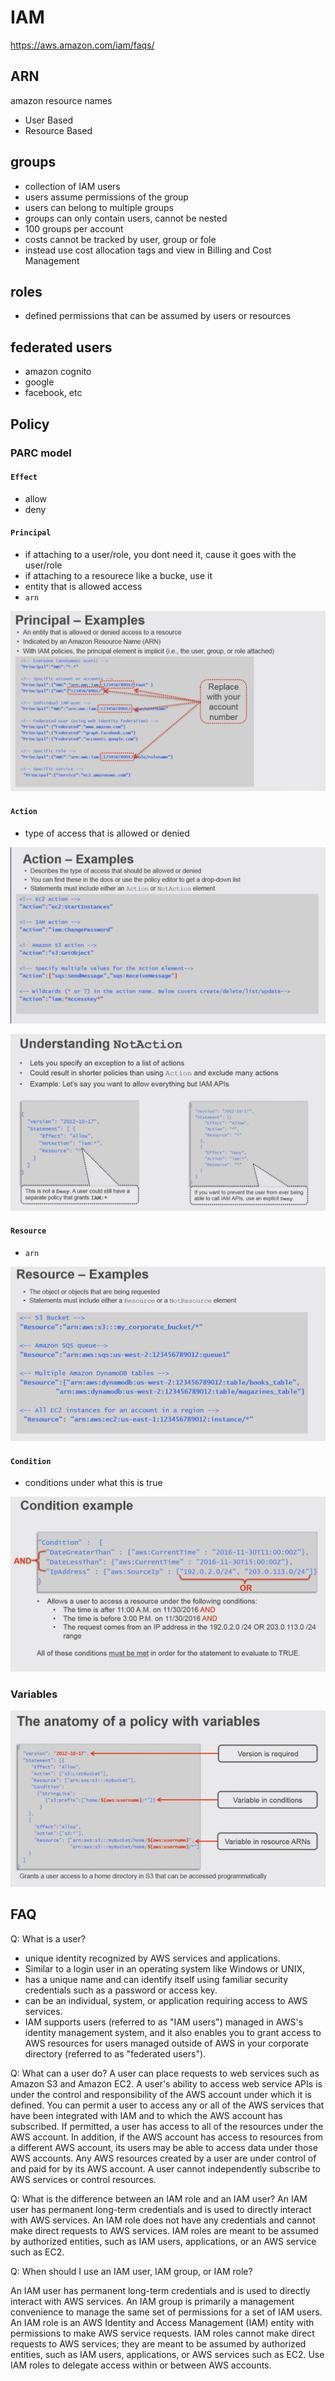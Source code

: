 # IAM

https://aws.amazon.com/iam/faqs/

## ARN
amazon resource names

- User Based
- Resource Based

## groups
- collection of IAM users
- users assume permissions of the group
- users can belong to multiple groups
- groups can only contain users, cannot be nested
- 100 groups per account
- costs cannot be tracked by user, group or fole
- instead use cost allocation tags and view in Billing and Cost Management

## roles
- defined permissions that can be assumed by users or resources

## federated users
- amazon cognito
- google
- facebook, etc

## Policy

### PARC model
#### `Effect`
* allow
* deny

#### `Principal`
* if attaching to a user/role, you dont need it, cause it goes with the user/role
* if attaching to a resourece like a bucke, use it
* entity that is allowed access
* `arn`

![img](../images/aws-principle.png)

#### `Action`
* type of access that is allowed or denied

![img](../images/aws-action.png)

![img](../images/aws-notaction.png)

#### `Resource`
* `arn`

![img](../images/aws-resource.png)

#### `Condition`
* conditions under what this is true

![img](../images/aws-condition.png)


### Variables
![img](../images/aws-policy-variable.png)

## FAQ
Q: What is a user?
* unique identity recognized by AWS services and applications. 
* Similar to a login user in an operating system like Windows or UNIX, 
* has a unique name and can identify itself using familiar security credentials such as a password or access key. 
* can be an individual, system, or application requiring access to AWS services. 
* IAM supports users (referred to as "IAM users") managed in AWS's identity management system, and it also enables you to grant access to AWS resources for users managed outside of AWS in your corporate directory (referred to as "federated users").

Q: What can a user do?
A user can place requests to web services such as Amazon S3 and Amazon EC2. A
user's ability to access web service APIs is under the control and
responsibility of the AWS account under which it is defined. You can permit a
user to access any or all of the AWS services that have been integrated with IAM
and to which the AWS account has subscribed. If permitted, a user has access to
all of the resources under the AWS account. In addition, if the AWS account has
access to resources from a different AWS account, its users may be able to
access data under those AWS accounts. Any AWS resources created by a user are
under control of and paid for by its AWS account. A user cannot independently
subscribe to AWS services or control resources.

Q: What is the difference between an IAM role and an IAM user?
An IAM user has permanent long-term credentials and is used to directly interact
with AWS services. An IAM role does not have any credentials and cannot make
direct requests to AWS services. IAM roles are meant to be assumed by authorized
entities, such as IAM users, applications, or an AWS service such as EC2.

Q: When should I use an IAM user, IAM group, or IAM role?

An IAM user has permanent long-term credentials and is used to directly interact
with AWS services. An IAM group is primarily a management convenience to manage
the same set of permissions for a set of IAM users. An IAM role is an AWS
Identity and Access Management (IAM) entity with permissions to make AWS service
requests. IAM roles cannot make direct requests to AWS services; they are meant
to be assumed by authorized entities, such as IAM users, applications, or AWS
services such as EC2. Use IAM roles to delegate access within or between AWS
accounts.
